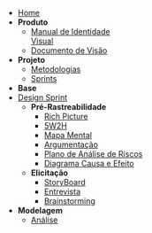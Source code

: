 - [Home](/)
- **Produto**
  - [Manual de Identidade<br> Visual](product/ManualId.md)
  - [Documento de Visão](product/DocVisão.md)
- **Projeto**
  - [Metodologias](Project/Metodologias.md)
  - [Sprints](Index/sprintsIndex.md)
- **Base**
- [Design Sprint](preTraceability/DesignSprint.md) 
  - **Pré-Rastreabilidade**
    - [Rich Picture](preTraceability/RichPicture.md)
    - [5W2H](preTraceability/5W2H.md)
    - [Mapa Mental](preTraceability/MapaMental.md)
    - [Argumentação](preTraceability/Argumentacao.md)
    - [Plano de Análise de Riscos](preTraceability/PlanAnaliseRiscos.md)
    - [Diagrama Causa e Efeito](preTraceability/causaEfeito.md)
  - **Elicitação**
    - [StoryBoard](Elicitation/StoryBoard.md)
    - [Entrevista](Elicitation/Entrevista.md)
    - [Brainstorming](Elicitation/Brainstorming.md)
- **Modelagem**
  - [Análise](Modeling/Analise.md)
